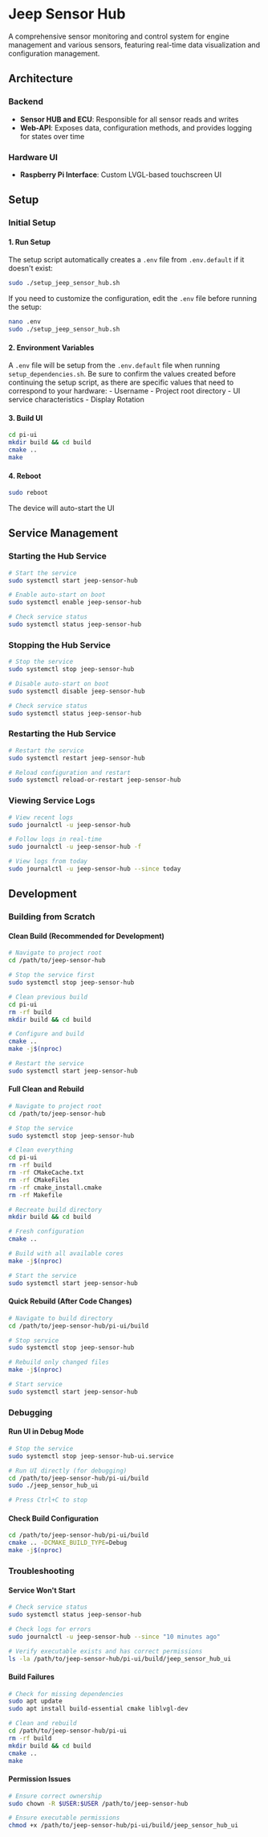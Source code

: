 # Jeep Sensor Hub

A comprehensive sensor monitoring and control system for engine management and various sensors, featuring real-time data visualization and configuration management.

## Architecture

### Backend
- **Sensor HUB and ECU**: Responsible for all sensor reads and writes
- **Web-API**: Exposes data, configuration methods, and provides logging for states over time

### Hardware UI
- **Raspberry Pi Interface**: Custom LVGL-based touchscreen UI






## Setup

### Initial Setup

#### 1. Run Setup

The setup script automatically creates a `.env` file from `.env.default` if it doesn't exist:

```bash
sudo ./setup_jeep_sensor_hub.sh
```

If you need to customize the configuration, edit the `.env` file before running the setup:

```bash
nano .env
sudo ./setup_jeep_sensor_hub.sh
```

#### 2. Environment Variables

A `.env` file will be setup from the `.env.default` file when running `setup_dependencies.sh`. Be sure to confirm the values created before continuing the setup script, as there are specific values that need to correspond to your hardware:
	- Username
	- Project root directory
	- UI service characteristics
	- Display Rotation

#### 3. Build UI

```bash
cd pi-ui
mkdir build && cd build
cmake ..
make
```

#### 4. Reboot

```bash
sudo reboot
```

The device will auto-start the UI

## Service Management

### Starting the Hub Service

```bash
# Start the service
sudo systemctl start jeep-sensor-hub

# Enable auto-start on boot
sudo systemctl enable jeep-sensor-hub

# Check service status
sudo systemctl status jeep-sensor-hub
```

### Stopping the Hub Service

```bash
# Stop the service
sudo systemctl stop jeep-sensor-hub

# Disable auto-start on boot
sudo systemctl disable jeep-sensor-hub

# Check service status
sudo systemctl status jeep-sensor-hub
```

### Restarting the Hub Service

```bash
# Restart the service
sudo systemctl restart jeep-sensor-hub

# Reload configuration and restart
sudo systemctl reload-or-restart jeep-sensor-hub
```

### Viewing Service Logs

```bash
# View recent logs
sudo journalctl -u jeep-sensor-hub

# Follow logs in real-time
sudo journalctl -u jeep-sensor-hub -f

# View logs from today
sudo journalctl -u jeep-sensor-hub --since today
```

## Development

### Building from Scratch

#### Clean Build (Recommended for Development)

```bash
# Navigate to project root
cd /path/to/jeep-sensor-hub

# Stop the service first
sudo systemctl stop jeep-sensor-hub

# Clean previous build
cd pi-ui
rm -rf build
mkdir build && cd build

# Configure and build
cmake ..
make -j$(nproc)

# Restart the service
sudo systemctl start jeep-sensor-hub
```

#### Full Clean and Rebuild

```bash
# Navigate to project root
cd /path/to/jeep-sensor-hub

# Stop the service
sudo systemctl stop jeep-sensor-hub

# Clean everything
cd pi-ui
rm -rf build
rm -rf CMakeCache.txt
rm -rf CMakeFiles
rm -rf cmake_install.cmake
rm -rf Makefile

# Recreate build directory
mkdir build && cd build

# Fresh configuration
cmake ..

# Build with all available cores
make -j$(nproc)

# Start the service
sudo systemctl start jeep-sensor-hub
```

#### Quick Rebuild (After Code Changes)

```bash
# Navigate to build directory
cd /path/to/jeep-sensor-hub/pi-ui/build

# Stop service
sudo systemctl stop jeep-sensor-hub

# Rebuild only changed files
make -j$(nproc)

# Start service
sudo systemctl start jeep-sensor-hub
```

### Debugging

#### Run UI in Debug Mode

```bash
# Stop the service
sudo systemctl stop jeep-sensor-hub-ui.service

# Run UI directly (for debugging)
cd /path/to/jeep-sensor-hub/pi-ui/build
sudo ./jeep_sensor_hub_ui

# Press Ctrl+C to stop
```

#### Check Build Configuration

```bash
cd /path/to/jeep-sensor-hub/pi-ui/build
cmake .. -DCMAKE_BUILD_TYPE=Debug
make -j$(nproc)
```

### Troubleshooting

#### Service Won't Start

```bash
# Check service status
sudo systemctl status jeep-sensor-hub

# Check logs for errors
sudo journalctl -u jeep-sensor-hub --since "10 minutes ago"

# Verify executable exists and has correct permissions
ls -la /path/to/jeep-sensor-hub/pi-ui/build/jeep_sensor_hub_ui
```

#### Build Failures

```bash
# Check for missing dependencies
sudo apt update
sudo apt install build-essential cmake liblvgl-dev

# Clean and rebuild
cd /path/to/jeep-sensor-hub/pi-ui
rm -rf build
mkdir build && cd build
cmake ..
make
```

#### Permission Issues

```bash
# Ensure correct ownership
sudo chown -R $USER:$USER /path/to/jeep-sensor-hub

# Ensure executable permissions
chmod +x /path/to/jeep-sensor-hub/pi-ui/build/jeep_sensor_hub_ui
```